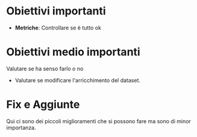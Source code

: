 # Obiettivi importanti

- **Metriche**: Controllare se è tutto ok 

# Obiettivi medio importanti
Valutare se ha senso farlo o no

- Valutare se modificare l'arricchimento del dataset.

# Fix e Aggiunte
Qui ci sono dei piccoli miglioramenti che si possono fare ma sono di minor importanza.
